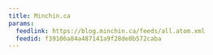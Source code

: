 ```yaml
---
title: Minchin.ca
params:
  feedlink: https://blog.minchin.ca/feeds/all.atom.xml
  feedid: f39106a84a487141a9f28de0b572caba
---
```

